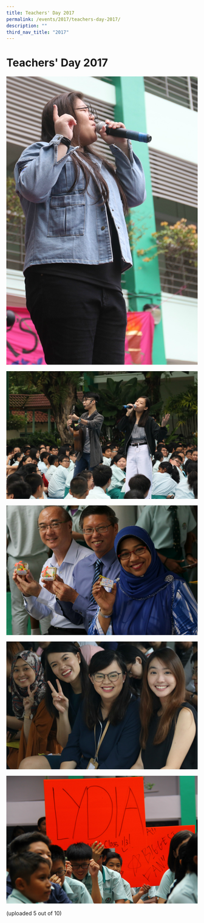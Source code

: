 ```yaml
---
title: Teachers' Day 2017
permalink: /events/2017/teachers-day-2017/
description: ""
third_nav_title: "2017"
---
```

# **Teachers' Day 2017**

![](/images/099A4116_Edited.jpg)

![](/images/3U0A1481_Edited.jpg)

![](/images/3U0A1904_Edited.jpg)

![](/images/3U0A1908_Edited.jpg)

![](/images/IMG_2772(EDITED).jpg)

(uploaded 5 out of 10)